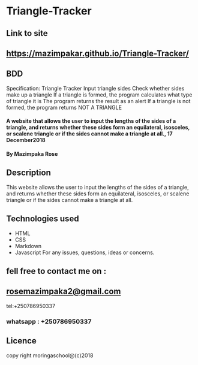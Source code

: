 # Triangle-Tracker
## Link to site
##  https://mazimpakar.github.io/Triangle-Tracker/
 ## BDD
 Specification: Triangle Tracker
  Input triangle sides
  Check whether sides make up a triangle
  If a triangle is formed, the program calculates what type of triangle it is
  The program returns the result as an alert
  If a triangle is not formed, the program returns NOT A TRIANGLE
#### A website that allows the user to input the lengths of the sides of a triangle, and returns whether these sides form an equilateral, isosceles, or scalene triangle or if the sides cannot make a triangle at all., 17 December2018
#### By **Mazimpaka Rose**
## Description
This website allows the user to input the lengths of the sides of a triangle, and returns whether these sides form an equilateral, isosceles, or scalene triangle or if the sides cannot make a triangle at all.

## Technologies used
* HTML
* CSS
* Markdown
* Javascript
For any issues, questions, ideas or concerns.
## fell free to contact me on :
## rosemazimpaka2@gmail.com 
tel:+250786950337
### whatsapp : +250786950337
## Licence
copy right moringaschool@(c)2018
